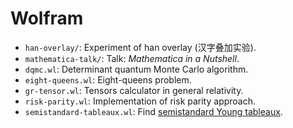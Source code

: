 # Wolfram

- `han-overlay/`: Experiment of han overlay (汉字叠加实验).
- `mathematica-talk/`: Talk: *Mathematica in a Nutshell*.
- `dqmc.wl`: Determinant quantum Monte Carlo algorithm.
- `eight-queens.wl`: Eight-queens problem.
- `gr-tensor.wl`: Tensors calculator in general relativity.
- `risk-parity.wl`: Implementation of risk parity approach.
- `semistandard-tableaux.wl`: Find [semistandard Young tableaux](https://en.wikipedia.org/wiki/Young_tableau#Tableaux).

